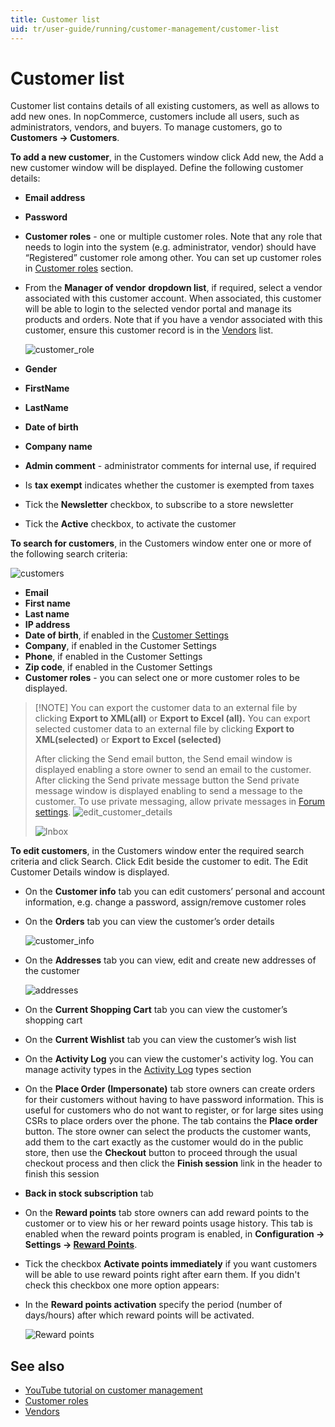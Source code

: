 ```yaml
---
title: Customer list
uid: tr/user-guide/running/customer-management/customer-list
---
```


# Customer list

Customer list contains details of all existing customers, as well as allows to add new ones. In nopCommerce, customers include all users, such as administrators, vendors, and buyers. To manage customers, go to **Customers → Customers**.

**To add a new customer**, in the Customers window click Add new, the Add a new customer window will be displayed. Define the following customer details:

- **Email address**
- **Password**
- **Customer roles** - one or multiple customer roles. Note that any role that needs to login into the system (e.g. administrator, vendor) should have “Registered” customer role among other. You can set up customer roles in [Customer roles](xref:en/user-guide/configuring/setting-up/customers/customer-roles) section.
- From the **Manager of vendor** **dropdown list**, if required, select a vendor associated with this customer account. When associated, this customer will be able to login to the selected vendor portal and manage its products and orders. Note that if you have a vendor associated with this customer, ensure this customer record is in the [Vendors](xref:en/user-guide/configuring/setting-up/customers/vendors/index) list.
    
    ![customer_role](_static/customer-list/customer_role.png)

- **Gender**

- **FirstName**
- **LastName**
- **Date of birth**
- **Company name**
- **Admin comment** - administrator comments for internal use, if required
- Is **tax exempt** indicates whether the customer is exempted from taxes
- Tick the **Newsletter** checkbox, to subscribe to a store newsletter
- Tick the **Active** checkbox, to activate the customer

**To search for customers**, in the Customers window enter one or more of the following search criteria:

![customers](_static/customer-list/customers.png)

- **Email**
- **First name**
- **Last name**
- **IP address**
- **Date of birth**, if enabled in the [Customer Settings](xref:en/user-guide/configuring/setting-up/customers/settings)
- **Company**, if enabled in the Customer Settings
- **Phone**, if enabled in the Customer Settings
- **Zip code**, if enabled in the Customer Settings
- **Customer roles** - you can select one or more customer roles to be displayed.

> [!NOTE] You can export the customer data to an external file by clicking **Export to XML(all)** or **Export to Excel (all).** You can export selected customer data to an external file by clicking **Export to XML(selected)** or **Export to Excel (selected)**
> 
> After clicking the Send email button, the Send email window is displayed enabling a store owner to send an email to the customer. After clicking the Send private message button the Send private message window is displayed enabling to send a message to the customer. To use private messaging, allow private messages in [Forum settings](xref:en/user-guide/marketing/content/forums/settings). ![edit_customer_details](_static/customer-list/edit_customer_details.png)
> 
> ![Inbox](_static/customer-list/44661870.png)

**To edit customers**, in the Customers window enter the required search criteria and click Search. Click Edit beside the customer to edit. The Edit Customer Details window is displayed.

- On the **Customer info** tab you can edit customers’ personal and account information, e.g. change a password, assign/remove customer roles
- On the **Orders** tab you can view the customer’s order details
    
    ![customer_info](_static/customer-list/customer_info.png)

- On the **Addresses** tab you can view, edit and create new addresses of the customer
    
    ![addresses](_static/customer-list/adresses.png)

- On the **Current Shopping Cart** tab you can view the customer’s shopping cart

- On the **Current Wishlist** tab you can view the customer’s wish list
- On the **Activity Log** you can view the customer's activity log. You can manage activity types in the [Activity Log](xref:en/user-guide/running/customer-management/activity-log) types section
- On the **Place Order (Impersonate)** tab store owners can create orders for their customers without having to have password information. This is useful for customers who do not want to register, or for large sites using CSRs to place orders over the phone. The tab contains the **Place order** button. The store owner can select the products the customer wants, add them to the cart exactly as the customer would do in the public store, then use the **Checkout** button to proceed through the usual checkout process and then click the **Finish session** link in the header to finish this session
- **Back in stock subscription** tab
- On the **Reward points** tab store owners can add reward points to the customer or to view his or her reward points usage history. This tab is enabled when the reward points program is enabled, in **Configuration → Settings → [Reward Points](xref:en/user-guide/marketing/promotional/reward-points)**.
- Tick the checkbox **Activate points immediately** if you want customers will be able to use reward points right after earn them. If you didn't check this checkbox one more option appears:
- In the **Reward points activation** specify the period (number of days/hours) after which reward points will be activated.
    
    ![Reward points](_static/customer-list/reward-points.PNG)

## See also

- [YouTube tutorial on customer management](https://www.youtube.com/watch?v=DOl-g-NNFEM&list=PLnL_aDfmRHwsbhj621A-RFb1KnzeFxYz4&index=1)
- [Customer roles](xref:tr/user-guide/configuring/setting-up/customers/customer-roles)
- [Vendors](xref:tr/user-guide/configuring/setting-up/customers/vendors/index)
